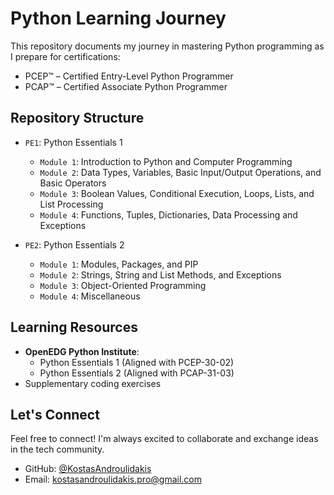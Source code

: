 # Python Learning Journey

This repository documents my journey in mastering Python programming as I prepare for certifications:
- PCEP™ – Certified Entry-Level Python Programmer
- PCAP™ – Certified Associate Python Programmer

## Repository Structure

- `PE1`: Python Essentials 1
  - `Module 1`: Introduction to Python and Computer Programming
  - `Module 2`: Data Types, Variables, Basic Input/Output Operations, and Basic Operators
  - `Module 3`: Boolean Values, Conditional Execution, Loops, Lists, and List Processing
  - `Module 4`: Functions, Tuples, Dictionaries, Data Processing and Exceptions

- `PE2`: Python Essentials 2
  - `Module 1`: Modules, Packages, and PIP
  - `Module 2`: Strings, String and List Methods, and Exceptions
  - `Module 3`: Object-Oriented Programming
  - `Module 4`: Miscellaneous

## Learning Resources

- **OpenEDG Python Institute**:
  - Python Essentials 1 (Aligned with PCEP-30-02)
  - Python Essentials 2 (Aligned with PCAP-31-03)
- Supplementary coding exercises

## Let's Connect

Feel free to connect! I'm always excited to collaborate and exchange ideas in the tech community.

- GitHub: [@KostasAndroulidakis](https://github.com/KostasAndroulidakis)
- Email: [kostasandroulidakis.pro@gmail.com](mailto:kostasandroulidakis.pro@gmail.com)